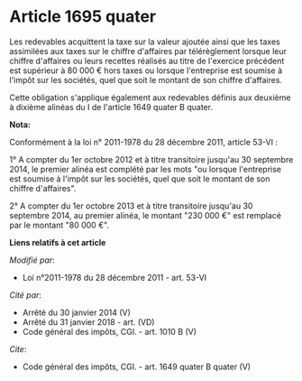 # Article 1695 quater

Les redevables acquittent la taxe sur la valeur ajoutée ainsi que les taxes assimilées aux taxes sur le chiffre d'affaires
par télérèglement lorsque leur chiffre d'affaires ou leurs recettes réalisés au titre de l'exercice précédent est supérieur à
80 000 € hors taxes ou lorsque l'entreprise est soumise à l'impôt sur les sociétés, quel que soit le montant de son chiffre
d'affaires. 

Cette obligation s'applique également aux redevables définis aux deuxième à dixième alinéas du I de l'article 1649 quater B
quater.

**Nota:**

Conformément à la loi n° 2011-1978 du 28 décembre 2011, article 53-VI : 

1° A compter du 1er octobre 2012 et à titre transitoire jusqu'au 30 septembre 2014, le premier alinéa est complété par les
mots "ou lorsque l'entreprise est soumise à l'impôt sur les sociétés, quel que soit le montant de son chiffre d'affaires". 

2° A compter du 1er octobre 2013 et à titre transitoire jusqu'au 30 septembre 2014, au premier alinéa, le montant "230 000 €"
est remplacé par le montant "80 000 €".

**Liens relatifs à cet article**

_Modifié par_:

  - Loi n°2011-1978 du 28 décembre 2011 - art. 53-VI

_Cité par_:

  - Arrêté du 30 janvier 2014 (V)
  - Arrêté du 31 janvier 2018 - art. (VD)
  - Code général des impôts, CGI. - art. 1010 B (V)

_Cite_:

  - Code général des impôts, CGI. - art. 1649 quater B quater (V)
